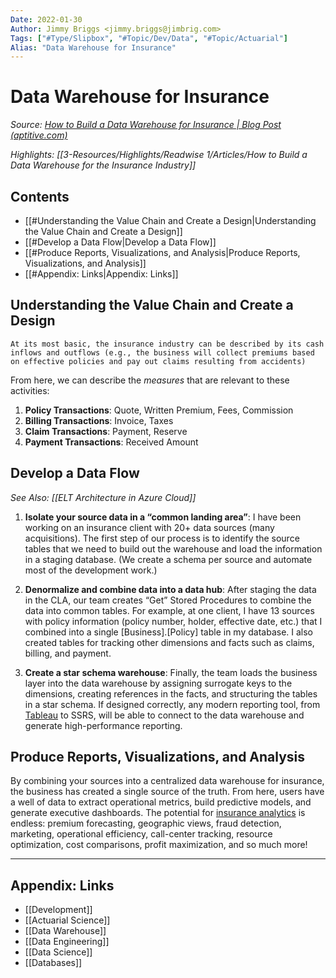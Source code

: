 ```yaml
---
Date: 2022-01-30
Author: Jimmy Briggs <jimmy.briggs@jimbrig.com>
Tags: ["#Type/Slipbox", "#Topic/Dev/Data", "#Topic/Actuarial"]
Alias: "Data Warehouse for Insurance"
---
```


# Data Warehouse for Insurance

*Source: [How to Build a Data Warehouse for Insurance | Blog Post (aptitive.com)](https://aptitive.com/blog/how-to-build-a-data-warehouse-for-insurance/)*

*Highlights: [[3-Resources/Highlights/Readwise 1/Articles/How to Build a Data Warehouse for the Insurance Industry]]*

## Contents

- [[#Understanding the Value Chain and Create a Design|Understanding the Value Chain and Create a Design]]
- [[#Develop a Data Flow|Develop a Data Flow]]
- [[#Produce Reports, Visualizations, and Analysis|Produce Reports, Visualizations, and Analysis]]
- [[#Appendix: Links|Appendix: Links]]



## Understanding the Value Chain and Create a Design

```ad-quote
At its most basic, the insurance industry can be described by its cash inflows and outflows (e.g., the business will collect premiums based on effective policies and pay out claims resulting from accidents)
```

From here, we can describe the *measures* that are relevant to these activities:

1. **Policy Transactions**: Quote, Written Premium, Fees, Commission
2. **Billing Transactions**: Invoice, Taxes
3. **Claim Transactions**: Payment, Reserve
4. **Payment Transactions**: Received Amount

## Develop a Data Flow

*See Also: [[ELT Architecture in Azure Cloud]]*

1.  **Isolate your source data in a “common landing area”**: I have been working on an insurance client with 20+ data sources (many acquisitions). The first step of our process is to identify the source tables that we need to build out the warehouse and load the information in a staging database. (We create a schema per source and automate most of the development work.)


2.  **Denormalize and combine data into a data hub**: After staging the data in the CLA, our team creates “Get” Stored Procedures to combine the data into common tables. For example, at one client, I have 13 sources with policy information (policy number, holder, effective date, etc.) that I combined into a single [Business].[Policy] table in my database. I also created tables for tracking other dimensions and facts such as claims, billing, and payment.

3.  **Create a star schema warehouse**: Finally, the team loads the business layer into the data warehouse by assigning surrogate keys to the dimensions, creating references in the facts, and structuring the tables in a star schema. If designed correctly, any modern reporting tool, from [Tableau](https://www.tableau.com/) to SSRS, will be able to connect to the data warehouse and generate high-performance reporting.

## Produce Reports, Visualizations, and Analysis

By combining your sources into a centralized data warehouse for insurance, the business has created a single source of the truth. From here, users have a well of data to extract operational metrics, build predictive models, and generate executive dashboards. The potential for [insurance analytics](https://aptitive.com/insurance-analytics-solutions/) is endless: premium forecasting, geographic views, fraud detection, marketing, operational efficiency, call-center tracking, resource optimization, cost comparisons, profit maximization, and so much more!

***

## Appendix: Links

- [[Development]]
- [[Actuarial Science]]
- [[Data Warehouse]]
- [[Data Engineering]]
- [[Data Science]]
- [[Databases]]
